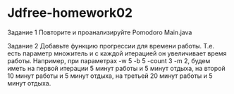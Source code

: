 # Jdfree-homework02
Задание 1
Повторите и проанализируйте Pomodoro Main.java 

Задание 2
Добавьте функцию прогрессии для времени работы. Т.е. есть параметр множитель и с каждой итерацией он увеличивает время работы. 
Например, при параметрах -w 5 -b 5 -count 3 -m 2, будем иметь на первой итерации 5 минут работы и 5 минут отдыха, на второй 10 минут работы и 5 минут отдыха, на третьей 20 минут работы и 5 минут отдыха.
